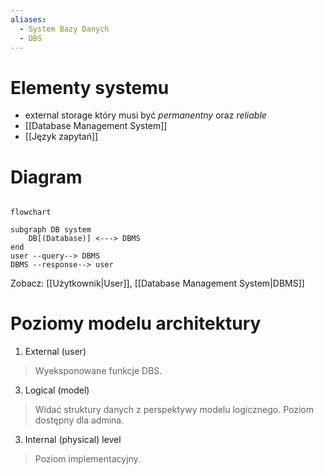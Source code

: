 ```yaml
---
aliases:
  - System Bazy Danych
  - DBS
---
```

# Elementy systemu
- external storage
	który musi być *permanentny* oraz *reliable* 
- [[Database Management System]]
- [[Język zapytań]]

# Diagram

```mermaid

flowchart

subgraph DB system
	DB[(Database)] <---> DBMS
end
user --query--> DBMS
DBMS --response--> user
```
Zobacz: [[Użytkownik|User]], [[Database Management System|DBMS]]
# Poziomy modelu architektury
1. External (user)
> Wyeksponowane funkcje DBS.
3. Logical (model)
> Widać struktury danych z perspektywy modelu logicznego. Poziom dostępny dla admina.
3. Internal (physical) level
> Poziom implementacyjny.
